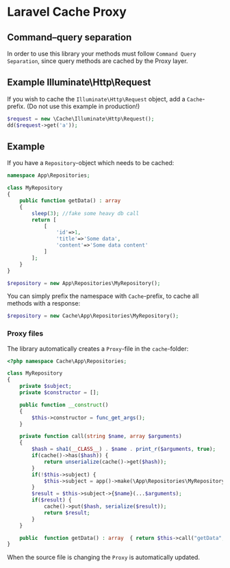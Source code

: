 # Laravel Cache Proxy

## Command–query separation

In order to use this library your methods must follow `Command Query Separation`, since
query methods are cached by the Proxy layer. 

## Example Illuminate\Http\Request

If you wish to cache the `Illuminate\Http\Request` object, add a `Cache`-prefix.
(Do not use this example in production!)

~~~php 
$request = new \Cache\Illuminate\Http\Request();
dd($request->get('a'));
~~~

## Example

If you have a `Repository`-object which needs to be cached:

```php
namespace App\Repositories;

class MyRepository 
{
    public function getData() : array 
    {
        sleep(3); //fake some heavy db call
        return [
            [
                'id'=>1,
                'title'=>'Some data',
                'content'=>'Some data content'
            ]       
        ];
    }
}

$repository = new App\Repositories\MyRepository();
```

You can simply prefix the namespace with `Cache`-prefix, to cache
all methods with a response:

```php
$repository = new Cache\App\Repositories\MyRepository();
```

### Proxy files

The library automatically creates a `Proxy`-file in the `cache`-folder:

```php
<?php namespace Cache\App\Repositories;

class MyRepository 
{
    private $subject;
    private $constructor = [];

    public function __construct()
    {
        $this->constructor = func_get_args();
    }

    private function call(string $name, array $arguments)
    {
        $hash = sha1(__CLASS__) . $name . print_r($arguments, true);
        if(cache()->has($hash)) {
            return unserialize(cache()->get($hash));
        }
        if(!$this->subject) {
            $this->subject = app()->make(\App\Repositories\MyRepository::class, $this->constructor);
        }
        $result = $this->subject->{$name}(...$arguments);
        if($result) {
            cache()->put($hash, serialize($result));
            return $result;
        }
    }

    public  function getData() : array	{ return $this->call("getData", func_get_args());	}
}
```

When the source file is changing the `Proxy` is automatically updated. 
